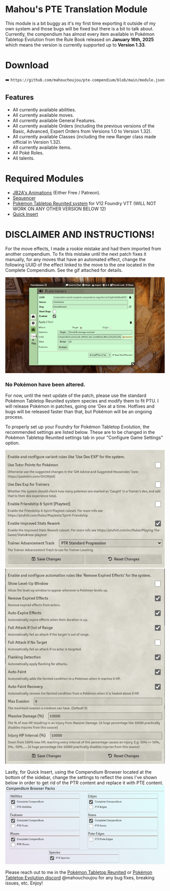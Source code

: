 # **Mahou's PTE Translation Module**

This module is a bit buggy as it's my first time exporting it outside of my own system and those bugs will be fixed but there is a bit to talk about.
Currently, the compendium has almost every item available in Pokémon Tabletop Evolution from the Rule Book released on **January 16th, 2025** which means the version is currently supported up to **Version 1.33**.

# Download
➡️ `https://github.com/mahouchoujou/pte-compendium/blob/main/module.json`


## Features
- All currently available abilities.
- All currently available moves.
- All currently available General Features.
- All currently available Orders (including the previous versions of the Basic, Advanced, Expert Orders from Versions 1.0 to Version 1.32).
- All currently available Classes (including the new Ranger class made official in Version 1.32).
- All currently available items.
- All Poké Roles.
- All talents.

# Required Modules
- [JB2A's Animations](https://foundryvtt.com/packages/JB2A_DnD5e) (Either Free / Patreon).
- [Sequencer](https://foundryvtt.com/packages/sequencer)
- [Pokémon Tabletop Reunited system](https://github.com/dylanpiera/Foundry-Pokemon-Tabletop-United-System) for V12 Foundry VTT (WILL NOT WORK ON ANY OTHER VERSION BELOW 12)
- [Quick Insert](https://gitlab.com/fvtt-modules-lab/quick-insert)

# DISCLAIMER AND INSTRUCTIONS!

For the move effects, I made a rookie mistake and had them imported from another compendium. To fix this mistake until the next patch fixes it manually, for any moves that have an automated effect, change the following UUID of the effect linked to the move to the one located in the Complete Compendium. See the gif attached for details. 

![](https://github.com/mahouchoujou/pte-compendium/blob/main/instructions/instructions.gif)

### **No Pokémon have been altered.** 
For now, until the next update of the patch, please use the standard Pokémon Tabletop Reunited system species and modify them to fit PTU. I will release Pokémon in patches, going one 'Dex at a time. Hotfixes and bugs will be released faster than that, but Pokémon will be an ongoing process.

To properly set up your Foundry for Pokémon Tabletop Evolution, the recommended settings are listed below. These are to be changed in the Pokémon Tabletop Reunited settings tab in your "Configure Game Settings" option.

![](https://github.com/mahouchoujou/pte-compendium/blob/fb9e53734be09ca545d944ffbdfdbe277b59a3ef/instructions/Screenshot_6.png)
![](https://github.com/mahouchoujou/pte-compendium/blob/fb9e53734be09ca545d944ffbdfdbe277b59a3ef/instructions/Screenshot_7.png)

Lastly, for Quick Insert, using the Compendium Browser located at the bottom of the sidebar, change the settings to reflect the ones I've shown below in order to get rid of the PTR content and replace it with PTE content.
![](https://github.com/mahouchoujou/pte-compendium/blob/fb9e53734be09ca545d944ffbdfdbe277b59a3ef/instructions/Screenshot_5.png)

Please reach out to me in the [Pokémon Tabletop Reunited](https://discord.gg/ptrfvtt) or [Pokémon Tabletop Evolution discord](https://discord.com/invite/DsauQuwQYV) @mahouchoujou for any bug fixes, breaking issues, etc. Enjoy!
